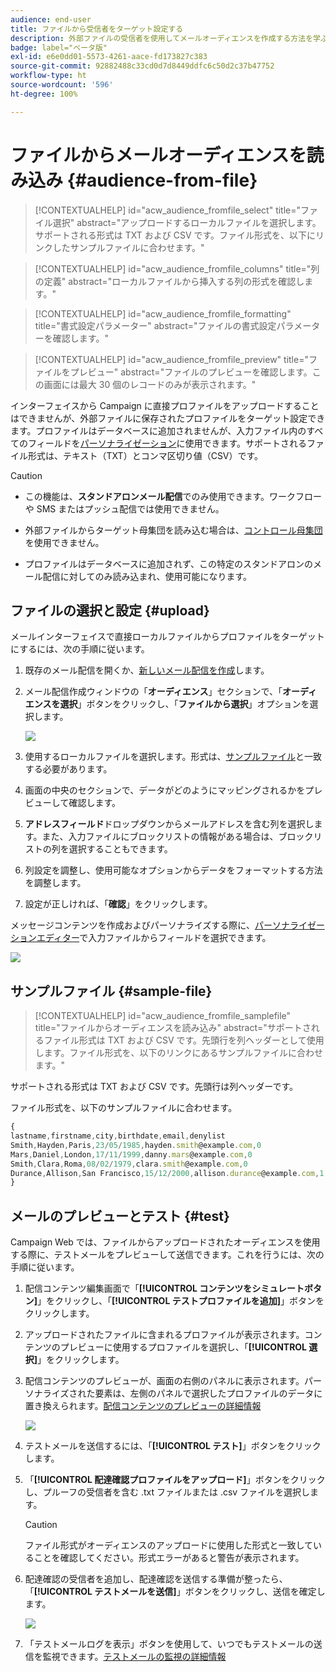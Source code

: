 ```yaml
---
audience: end-user
title: ファイルから受信者をターゲット設定する
description: 外部ファイルの受信者を使用してメールオーディエンスを作成する方法を学ぶ
badge: label="ベータ版"
exl-id: e6e0dd01-5573-4261-aace-fd173827c383
source-git-commit: 92882488c33cd0d7d8449ddfc6c50d2c37b47752
workflow-type: ht
source-wordcount: '596'
ht-degree: 100%

---
```


# ファイルからメールオーディエンスを読み込み {#audience-from-file}

>[!CONTEXTUALHELP]
>id="acw_audience_fromfile_select"
>title="ファイル選択"
>abstract="アップロードするローカルファイルを選択します。サポートされる形式は TXT および CSV です。ファイル形式を、以下にリンクしたサンプルファイルに合わせます。"

>[!CONTEXTUALHELP]
>id="acw_audience_fromfile_columns"
>title="列の定義"
>abstract="ローカルファイルから挿入する列の形式を確認します。"

>[!CONTEXTUALHELP]
>id="acw_audience_fromfile_formatting"
>title="書式設定パラメーター"
>abstract="ファイルの書式設定パラメーターを確認します。"


>[!CONTEXTUALHELP]
>id="acw_audience_fromfile_preview"
>title="ファイルをプレビュー"
>abstract="ファイルのプレビューを確認します。この画面には最大 30 個のレコードのみが表示されます。"



インターフェイスから Campaign に直接プロファイルをアップロードすることはできませんが、外部ファイルに保存されたプロファイルをターゲット設定できます。プロファイルはデータベースに追加されませんが、入力ファイル内のすべてのフィールドを[パーソナライゼーション](../personalization/gs-personalization.md)に使用できます。サポートされるファイル形式は、テキスト（TXT）とコンマ区切り値（CSV）です。

>[!CAUTION]
>
>* この機能は、**スタンドアロンメール配信**&#x200B;でのみ使用できます。ワークフローや SMS またはプッシュ配信では使用できません。
>
>* 外部ファイルからターゲット母集団を読み込む場合は、[コントロール母集団](control-group.md)を使用できません。
>
>* プロファイルはデータベースに追加されず、この特定のスタンドアロンのメール配信に対してのみ読み込まれ、使用可能になります。

## ファイルの選択と設定 {#upload}

メールインターフェイスで直接ローカルファイルからプロファイルをターゲットにするには、次の手順に従います。

1. 既存のメール配信を開くか、[新しいメール配信を作成](../email/create-email.md)します。
1. メール配信作成ウィンドウの「**オーディエンス**」セクションで、「**オーディエンスを選択**」ボタンをクリックし、「**ファイルから選択**」オプションを選択します。

   ![](assets/select-from-file.png)

1. 使用するローカルファイルを選択します。形式は、[サンプルファイル](#sample-file)と一致する必要があります。
1. 画面の中央のセクションで、データがどのようにマッピングされるかをプレビューして確認します。
1. **アドレスフィールド**&#x200B;ドロップダウンからメールアドレスを含む列を選択します。また、入力ファイルにブロックリストの情報がある場合は、ブロックリストの列を選択することもできます。
1. 列設定を調整し、使用可能なオプションからデータをフォーマットする方法を調整します。
1. 設定が正しければ、「**確認**」をクリックします。

メッセージコンテンツを作成およびパーソナライズする際に、[パーソナライゼーションエディター](../personalization/gs-personalization.md)で入力ファイルからフィールドを選択できます。

![](assets/select-external-perso.png)

## サンプルファイル {#sample-file}

>[!CONTEXTUALHELP]
>id="acw_audience_fromfile_samplefile"
>title="ファイルからオーディエンスを読み込み"
>abstract="サポートされるファイル形式は TXT および CSV です。先頭行を列ヘッダーとして使用します。ファイル形式を、以下のリンクにあるサンプルファイルに合わせます。"

サポートされる形式は TXT および CSV です。先頭行は列ヘッダーです。

ファイル形式を、以下のサンプルファイルに合わせます。

```javascript
{
lastname,firstname,city,birthdate,email,denylist
Smith,Hayden,Paris,23/05/1985,hayden.smith@example.com,0
Mars,Daniel,London,17/11/1999,danny.mars@example.com,0
Smith,Clara,Roma,08/02/1979,clara.smith@example.com,0
Durance,Allison,San Francisco,15/12/2000,allison.durance@example.com,1
}
```

## メールのプレビューとテスト {#test}

Campaign Web では、ファイルからアップロードされたオーディエンスを使用する際に、テストメールをプレビューして送信できます。これを行うには、次の手順に従います。

1. 配信コンテンツ編集画面で「**[!UICONTROL コンテンツをシミュレートボタン]**」をクリックし、「**[!UICONTROL テストプロファイルを追加]**」ボタンをクリックします。

1. アップロードされたファイルに含まれるプロファイルが表示されます。コンテンツのプレビューに使用するプロファイルを選択し、「**[!UICONTROL 選択]**」をクリックします。

1. 配信コンテンツのプレビューが、画面の右側のパネルに表示されます。パーソナライズされた要素は、左側のパネルで選択したプロファイルのデータに置き換えられます。[配信コンテンツのプレビューの詳細情報](../preview-test/preview-content.md)

   ![](assets/file-upload-preview.png)

1. テストメールを送信するには、「**[!UICONTROL テスト]**」ボタンをクリックします。

1. 「**[!UICONTROL 配達確認プロファイルをアップロード]**」ボタンをクリックし、プルーフの受信者を含む .txt ファイルまたは .csv ファイルを選択します。 

   >[!CAUTION]
   >
   >ファイル形式がオーディエンスのアップロードに使用した形式と一致していることを確認してください。形式エラーがあると警告が表示されます。

1. 配達確認の受信者を追加し、配達確認を送信する準備が整ったら、「**[!UICONTROL テストメールを送信]**」ボタンをクリックし、送信を確定します。

   ![](assets/file-upload-test.png)

1. 「テストメールログを表示」ボタンを使用して、いつでもテストメールの送信を監視できます。[テストメールの監視の詳細情報](../preview-test/test-deliveries.md#access-sent-test-deliveries-access-proofs)
